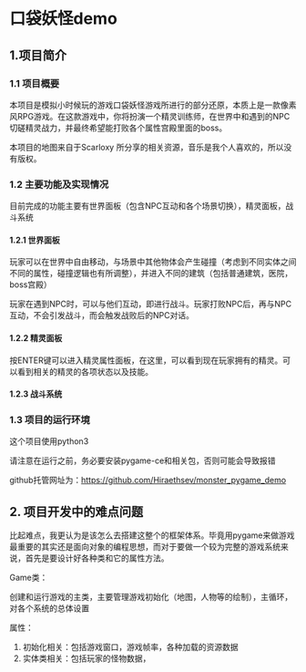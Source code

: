 # 口袋妖怪demo



## 1.项目简介

### 1.1 项目概要

本项目是模拟小时候玩的游戏口袋妖怪游戏所进行的部分还原，本质上是一款像素风RPG游戏。在这款游戏中，你将扮演一个精灵训练师，在世界中和遇到的NPC切磋精灵战力，并最终希望能打败各个属性宫殿里面的boss。

本项目的地图来自于Scarloxy 所分享的相关资源，音乐是我个人喜欢的，所以没有版权。



### 1.2 主要功能及实现情况

目前完成的功能主要有世界面板（包含NPC互动和各个场景切换），精灵面板，战斗系统

#### 1.2.1 世界面板

玩家可以在世界中自由移动，与场景中其他物体会产生碰撞（考虑到不同实体之间不同的属性，碰撞逻辑也有所调整），并进入不同的建筑（包括普通建筑，医院，boss宫殿）

玩家在遇到NPC时，可以与他们互动，即进行战斗。玩家打败NPC后，再与NPC互动，不会引发战斗，而会触发战败后的NPC对话。

#### 1.2.2 精灵面板

按ENTER键可以进入精灵属性面板，在这里，可以看到现在玩家拥有的精灵。可以看到相关的精灵的各项状态以及技能。

#### 1.2.3 战斗系统



### 1.3 项目的运行环境

这个项目使用python3

请注意在运行之前，务必要安装pygame-ce和相关包，否则可能会导致报错

github托管网址为：https://github.com/Hiraethsev/monster_pygame_demo



## 2. 项目开发中的难点问题

比起难点，我更认为是该怎么去搭建这整个的框架体系。毕竟用pygame来做游戏最重要的其实还是面向对象的编程思想，而对于要做一个较为完整的游戏系统来说，首先是要设计好各种类和它的属性方法。



Game类：

创建和运行游戏的主类，主要管理游戏初始化（地图，人物等的绘制），主循环，对各个系统的总体设置

属性：

1. 初始化相关：包括游戏窗口，游戏帧率，各种加载的资源数据
2. 实体类相关：包括玩家的怪物数据，

